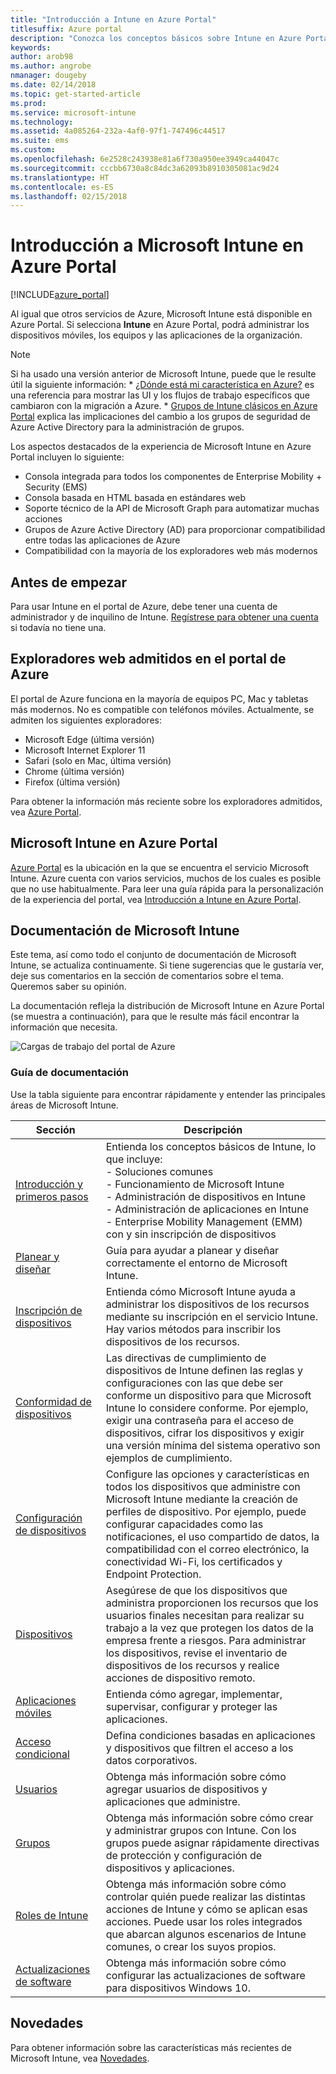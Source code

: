 ```yaml
---
title: "Introducción a Intune en Azure Portal"
titlesuffix: Azure portal
description: "Conozca los conceptos básicos sobre Intune en Azure Portal y cómo puede ayudarle a administrar sus dispositivos\"."
keywords: 
author: arob98
ms.author: angrobe
nmanager: dougeby
ms.date: 02/14/2018
ms.topic: get-started-article
ms.prod: 
ms.service: microsoft-intune
ms.technology: 
ms.assetid: 4a085264-232a-4af0-97f1-747496c44517
ms.suite: ems
ms.custom: 
ms.openlocfilehash: 6e2528c243938e81a6f730a950ee3949ca44047c
ms.sourcegitcommit: cccbb6730a8c84dc3a62093b8910305081ac9d24
ms.translationtype: HT
ms.contentlocale: es-ES
ms.lasthandoff: 02/15/2018
---
```

# <a name="introduction-to-microsoft-intune-in-the-azure-portal"></a>Introducción a Microsoft Intune en Azure Portal


[!INCLUDE[azure_portal](./includes/azure_portal.md)]

Al igual que otros servicios de Azure, Microsoft Intune está disponible en Azure Portal. Si selecciona **Intune** en Azure Portal, podrá administrar los dispositivos móviles, los equipos y las aplicaciones de la organización.

>[!NOTE] 
> Si ha usado una versión anterior de Microsoft Intune, puede que le resulte útil la siguiente información:
    * [¿Dónde está mi característica en Azure?](ui-changes.md) es una referencia para mostrar las UI y los flujos de trabajo específicos que cambiaron con la migración a Azure.
    * [Grupos de Intune clásicos en Azure Portal](groups-get-started.md) explica las implicaciones del cambio a los grupos de seguridad de Azure Active Directory para la administración de grupos.

Los aspectos destacados de la experiencia de Microsoft Intune en Azure Portal incluyen lo siguiente:

- Consola integrada para todos los componentes de Enterprise Mobility + Security (EMS)
- Consola basada en HTML basada en estándares web
- Soporte técnico de la API de Microsoft Graph para automatizar muchas acciones
- Grupos de Azure Active Directory (AD) para proporcionar compatibilidad entre todas las aplicaciones de Azure
- Compatibilidad con la mayoría de los exploradores web más modernos

## <a name="before-you-start"></a>Antes de empezar

Para usar Intune en el portal de Azure, debe tener una cuenta de administrador y de inquilino de Intune. [Regístrese para obtener una cuenta](https://portal.office.com/Signup/Signup.aspx?OfferId=40BE278A-DFD1-470a-9EF7-9F2596EA7FF9&dl=INTUNE_A&ali=1#0%20) si todavía no tiene una.

## <a name="supported-web-browsers-for-the-azure-portal"></a>Exploradores web admitidos en el portal de Azure

El portal de Azure funciona en la mayoría de equipos PC, Mac y tabletas más modernos. No es compatible con teléfonos móviles.
Actualmente, se admiten los siguientes exploradores:

- Microsoft Edge (última versión)
- Microsoft Internet Explorer 11
- Safari (solo en Mac, última versión)
- Chrome (última versión)
- Firefox (última versión)

Para obtener la información más reciente sobre los exploradores admitidos, vea [Azure Portal](https://docs.microsoft.com/azure/azure-preview-portal-supported-browsers-devices).

## <a name="microsoft-intune-in-the-azure-portal"></a>Microsoft Intune en Azure Portal

[Azure Portal](https://portal.azure.com) es la ubicación en la que se encuentra el servicio Microsoft Intune. Azure cuenta con varios servicios, muchos de los cuales es posible que no use habitualmente. Para leer una guía rápida para la personalización de la experiencia del portal, vea [Introducción a Intune en Azure Portal](get-started-azure.md).

## <a name="the-microsoft-intune-documentation"></a>Documentación de Microsoft Intune

Este tema, así como todo el conjunto de documentación de Microsoft Intune, se actualiza continuamente. Si tiene sugerencias que le gustaría ver, deje sus comentarios en la sección de comentarios sobre el tema. Queremos saber su opinión.

La documentación refleja la distribución de Microsoft Intune en Azure Portal (se muestra a continuación), para que le resulte más fácil encontrar la información que necesita.

![Cargas de trabajo del portal de Azure](./media/azure-portal-workloads.png)

### <a name="documentation-guide"></a>Guía de documentación

Use la tabla siguiente para encontrar rápidamente y entender las principales áreas de Microsoft Intune.

| Sección                                                      | Descripción                                                                                                                                                                                                                                                                                      |
|--------------------------------------------------------------|--------------------------------------------------------------------------------------------------------------------------------------------------------------------------------------------------------------------------------------------------------------------------------------------------|
| [Introducción y primeros pasos](introduction-intune.md)       | Entienda los conceptos básicos de Intune, lo que incluye:<br /> - Soluciones comunes<br /> - Funcionamiento de Microsoft Intune<br /> - Administración de dispositivos en Intune<br /> - Administración de aplicaciones en Intune<br /> - Enterprise Mobility Management (EMM) con y sin inscripción de dispositivos                                                         |
| [Planear y diseñar](planning-guide.md)                         | Guía para ayudar a planear y diseñar correctamente el entorno de Microsoft Intune.                                                                                                                                                                                                             |
| [Inscripción de dispositivos](device-enrollment.md)                    | Entienda cómo Microsoft Intune ayuda a administrar los dispositivos de los recursos mediante su inscripción en el servicio Intune. Hay varios métodos para inscribir los dispositivos de los recursos.                                                                                                         |
| [Conformidad de dispositivos](device-compliance.md)                    | Las directivas de cumplimiento de dispositivos de Intune definen las reglas y configuraciones con las que debe ser conforme un dispositivo para que Microsoft Intune lo considere conforme. Por ejemplo, exigir una contraseña para el acceso de dispositivos, cifrar los dispositivos y exigir una versión mínima del sistema operativo son ejemplos de cumplimiento. |
| [Configuración de dispositivos](device-profiles.md)                   | Configure las opciones y características en todos los dispositivos que administre con Microsoft Intune mediante la creación de perfiles de dispositivo. Por ejemplo, puede configurar capacidades como las notificaciones, el uso compartido de datos, la compatibilidad con el correo electrónico, la conectividad Wi-Fi, los certificados y Endpoint Protection.              |
| [Dispositivos](device-management.md)                              | Asegúrese de que los dispositivos que administra proporcionen los recursos que los usuarios finales necesitan para realizar su trabajo a la vez que protegen los datos de la empresa frente a riesgos. Para administrar los dispositivos, revise el inventario de dispositivos de los recursos y realice acciones de dispositivo remoto.                                                      |
| [Aplicaciones móviles](app-management.md)                             | Entienda cómo agregar, implementar, supervisar, configurar y proteger las aplicaciones.                                                                                                                                                                                                                             |
| [Acceso condicional](conditional-access.md)                  | Defina condiciones basadas en aplicaciones y dispositivos que filtren el acceso a los datos corporativos.                                                                                                                                                                                                            |
| [Usuarios](users-add.md)                                        | Obtenga más información sobre cómo agregar usuarios de dispositivos y aplicaciones que administre.                                                                                                                                                                                                                                           |
| [Grupos](groups-get-started.md)                              | Obtenga más información sobre cómo crear y administrar grupos con Intune. Con los grupos puede asignar rápidamente directivas de protección y configuración de dispositivos y aplicaciones.                                                                                                                                             |
| [Roles de Intune](role-based-access-control.md)                 | Obtenga más información sobre cómo controlar quién puede realizar las distintas acciones de Intune y cómo se aplican esas acciones. Puede usar los roles integrados que abarcan algunos escenarios de Intune comunes, o crear los suyos propios.                                                                                 |
| [Actualizaciones de software](windows-update-for-business-configure.md) | Obtenga más información sobre cómo configurar las actualizaciones de software para dispositivos Windows 10.                                                                                                                                                                                                                                  |

## <a name="whats-new"></a>Novedades

Para obtener información sobre las características más recientes de Microsoft Intune, vea [Novedades](whats-new.md).
